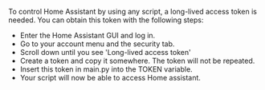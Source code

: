 To control Home Assistant by using any script, a long-lived access token is needed. You can obtain this token with the following steps:
 - Enter the Home Assistant GUI and log in.
 - Go to your account menu and the security tab.
 - Scroll down until you see 'Long-lived access token'
 - Create a token and copy it somewhere. The token will not be repeated.
 - Insert this token in main.py into the TOKEN variable.
 - Your script will now be able to access Home assistant.
